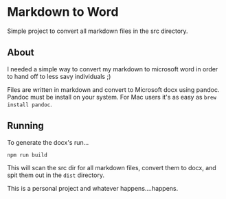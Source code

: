 # Markdown to Word
Simple project to convert all markdown files in the src directory.

## About
I needed a simple way to convert my markdown to microsoft word in order to hand off to less savy individuals ;)

Files are written in markdown and convert to Microsoft docx using pandoc. Pandoc must be install on your system. For Mac users it's as easy as `brew install pandoc`.

## Running
To generate the docx's run...

```bash
npm run build
```

This will scan the src dir for all markdown files, convert them to docx, and spit them out in the `dist` directory.


This is a personal project and whatever happens....happens.

